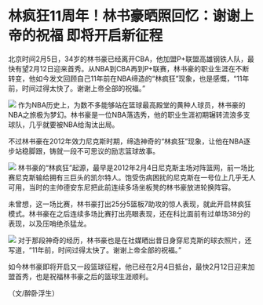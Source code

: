 # 林疯狂11周年！林书豪晒照回忆：谢谢上帝的祝福 即将开启新征程

北京时间2月5日，34岁的林书豪已经离开CBA，他加盟P+联盟高雄钢铁人队，最快有望2月12日迎来首秀。从NBA到CBA再到P+联赛，林书豪的职业生涯在不断转变，他如今发文回顾自己11年前在NBA缔造的“林疯狂”现象，也是感慨，“11年前，时间过得太快了。谢谢上帝全部的祝福。”

![](https://inews.gtimg.com/news_bt/OvvMISpN3q5DKdh3S_jnRwfGQdQTNmejclVz4C1VbhzMQAA/1000)
作为NBA历史上，为数不多能够站在篮球最高殿堂的黄种人球员，林书豪的NBA之旅极为梦幻。林书豪是一位NBA落选秀，他的职业生涯初期辗转流浪多支球队，几乎就要被NBA给淘汰出局。

不过林书豪在2012年效力尼克斯时期，缔造神奇的“林疯狂”现象，让他在NBA逐步站稳脚跟，铸就一段不可思议的励志篮球故事。

![](https://inews.gtimg.com/news_bt/O3k2hv9sMKIbIXP2zJjzGUtE0C2O2siQZX9fnXgVDhXDkAA/1000)
林书豪的“林疯狂”起源，最早是2012年2月4日尼克斯主场对阵篮网，前一场比赛尼克斯输给拥有三巨头的凯尔特人。饱受伤病困扰的尼克斯在一号位上几乎无人可用，当时的主帅德安东尼把此前连续多场坐板凳的林书豪放进轮换阵容。

未曾想，这一场比赛，林书豪打出25分5篮板7助攻的惊人表现，就此开启林疯狂模式。林书豪在之后连续多场比赛打出亮眼表现，还在科比面前有过单场38分的表现，以及压哨绝杀猛龙。

![](https://inews.gtimg.com/news_bt/OJwlQNHF-cGsFSjevPYA56uaPFr-rOCdvo5eV4Vy-u2PsAA/1000)
对于那段神奇的经历，林书豪也是在社媒晒出昔日身穿尼克斯的球衣照片，还写道，“11年前，时间过得太快了。谢谢上帝全部的祝福。”

如今林书豪即将开启又一段篮球征程，他已经在2月4日抵台，最快2月12日迎来加盟首秀，也是祝福林书豪之后的篮球生涯顺利。

（文/醉卧浮生）

